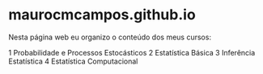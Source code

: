 # maurocmcampos.github.io

Nesta página web eu organizo o conteúdo dos meus cursos:

1 Probabilidade e Processos Estocásticos
2 Estatística Básica
3 Inferência Estatística
4 Estatística Computacional
